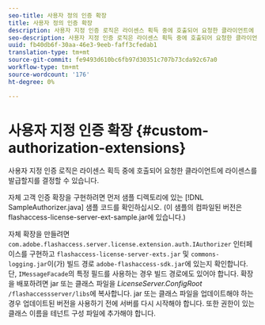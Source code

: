 ```yaml
---
seo-title: 사용자 정의 인증 확장
title: 사용자 정의 인증 확장
description: 사용자 지정 인증 로직은 라이센스 획득 중에 호출되어 요청한 클라이언트에 라이센스를 발급할지를 결정할 수 있습니다.
seo-description: 사용자 지정 인증 로직은 라이센스 획득 중에 호출되어 요청한 클라이언트에 라이센스를 발급할지를 결정할 수 있습니다.
uuid: fb40db6f-30aa-46e3-9eeb-faff3cfedab1
translation-type: tm+mt
source-git-commit: fe9493d610bc6fb97d30351c707b73cda92c67a0
workflow-type: tm+mt
source-wordcount: '176'
ht-degree: 0%

---
```



# 사용자 지정 인증 확장 {#custom-authorization-extensions}

사용자 지정 인증 로직은 라이센스 획득 중에 호출되어 요청한 클라이언트에 라이센스를 발급할지를 결정할 수 있습니다.

자체 고객 인증 확장을 구현하려면 먼저 샘플 디렉토리에 있는 [!DNL SampleAuthorizer.java] 샘플 코드를 확인하십시오. (이 샘플의 컴파일된 버전은 flashaccess-license-server-ext-sample.jar에 있습니다.)

자체 확장을 만들려면 `com.adobe.flashaccess.server.license.extension.auth.IAuthorizer` 인터페이스를 구현하고 `flashaccess-license-server-exts.jar` 및 `commons-logging.jar`이(가) 빌드 경로 `adobe-flashaccess-sdk.jar`에 있는지 확인합니다. 단, `IMessageFacade`의 특정 필드를 사용하는 경우 빌드 경로에도 있어야 합니다. 확장을 배포하려면 jar 또는 클래스 파일을 *LicenseServer.ConfigRoot* `/flashaccessserver/libs`에 복사합니다. jar 또는 클래스 파일을 업데이트해야 하는 경우 업데이트된 버전을 사용하기 전에 서버를 다시 시작해야 합니다. 또한 권한이 있는 클래스 이름을 테넌트 구성 파일에 추가해야 합니다.

